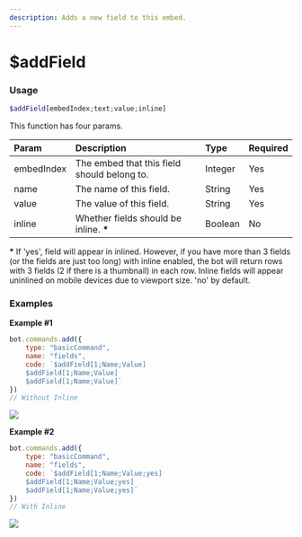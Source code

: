```yaml
---
description: Adds a new field to this embed.
---
```


# $addField
### Usage
```php
$addField[embedIndex;text;value;inline]
```

This function has four params.

| Param | Description | Type | Required
| :---- | :---- | :---- | :----
| embedIndex | The embed that this field should belong to. | Integer | Yes
| name | The name of this field. | String | Yes
| value | The value of this field. | String | Yes
| inline | Whether fields should be inline. **\*** | Boolean | No

**\*** If 'yes', field will appear in inlined. However, if you have more than 3 fields \(or the fields are just too long\) with inline enabled, the bot will return rows with 3 fields \(2 if there is a thumbnail\) in each row. Inline fields will appear uninlined on mobile devices due to viewport size. 'no' by default.

### Examples
**Example #1**
```javascript
bot.commands.add({
    type: "basicCommand",
    name: "fields",
    code: `$addField[1;Name;Value]
    $addField[1;Name;Value]
    $addField[1;Name;Value]`
})
// Without Inline
```
![](https://user-images.githubusercontent.com/69215413/146597027-f6be6640-0003-4775-90ff-f720ca7bc663.png)

**Example #2**
```javascript
bot.commands.add({
    type: "basicCommand",
    name: "fields",
    code: `$addField[1;Name;Value;yes]
    $addField[1;Name;Value;yes]
    $addField[1;Name;Value;yes]`
})
// With Inline
```
![](https://user-images.githubusercontent.com/69215413/146597126-4f49c136-9924-4503-99c6-9c1b1f9fc47c.png)